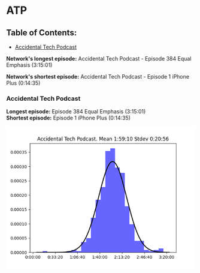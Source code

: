 # ATP

## Table of Contents:
- [Accidental Tech Podcast](#Accidental-Tech-Podcast)  

**Network's longest episode:** Accidental Tech Podcast - Episode 384 Equal Emphasis (3:15:01)

**Network's shortest episode:** Accidental Tech Podcast - Episode 1 iPhone Plus (0:14:35)

### Accidental Tech Podcast

**Longest episode:** Episode 384 Equal Emphasis (3:15:01)  
**Shortest episode:** Episode 1 iPhone Plus (0:14:35)  

![](images/Accidental%20Tech%20Podcast.png)